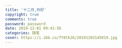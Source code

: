 ```yaml
---
title: '十二月,你好'
copyright: true
comments: true
password: password
date: 2019-12-01 09:41:56
categories: 随笔
cover: https://i.ibb.co/fY8tk26/20191203145019.jpg
---
```


